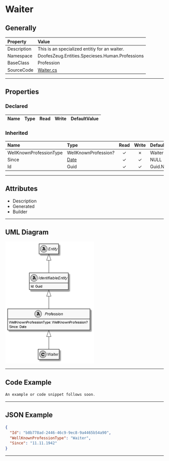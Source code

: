 ﻿# Waiter

## Generally

|Property|Value|
|:-|:-|
|Description|This is an specialized entitiy for an waiter.|
|Namespace|DoofesZeug.Entities.Specieses.Human.Professions|
|BaseClass|Profession|
|SourceCode|[Waiter.cs](../../../../DoofesZeug.Library/Src/Entities/Specieses/Human/Professions/Waiter.cs)|

---

## Properties

### Declared

|Name|Type|Read|Write|DefaultValue|
|:---|:---|:--:|:---:|:-----------|

### Inherited

|Name|Type|Read|Write|DefaultValue|
|:---|:---|:--:|:---:|:-----------|
|WellKnownProfessionType|WellKnownProfession?|&#x2713;|&#x2717;|Waiter|
|Since|[Date](../../Entities/DoofesZeug.Entities.DateAndTime/Date.md)|&#x2713;|&#x2713;|NULL|
|Id|Guid|&#x2713;|&#x2713;|Guid.NewGuid()|

---

## Attributes

- Description
- Generated
- Builder

---

## UML Diagram

![Waiter.png](./Waiter.png "Waiter")

---

## Code Example

```cs
An example or code snippet follows soon.
```

---

## JSON Example

```json
{
  "Id": "b8b778ad-2446-46c9-9ec8-9a4465b54a90",
  "WellKnownProfessionType": "Waiter",
  "Since": "11.11.1942"
}
```

---

